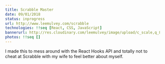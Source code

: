 ```yaml
---
title: Scrabble Master
date: 09/01/2018
status: inprogress
url: http://www.leemulvey.com/scrabble
technologies: !!seq [React, CSS, JavaScript]
bannerurl: http://res.cloudinary.com/leemulvey/image/upload/c_scale,q_85,w_600/v1515544024/Portfolio/scrabble-master-banner.png
photos: !!seq []
---
```


I made this to mess around with the React Hooks API and totally not to cheat at Scrabble with my wife to feel better about myself.
